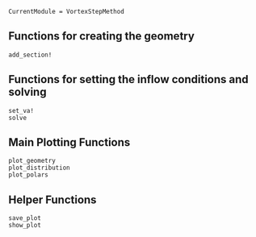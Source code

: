 ```@meta
CurrentModule = VortexStepMethod
```
## Functions for creating the geometry
```@docs
add_section!
```

## Functions for setting the inflow conditions and solving
```@docs
set_va!
solve
```

## Main Plotting Functions
```@docs
plot_geometry
plot_distribution
plot_polars
```

## Helper Functions
```@docs
save_plot
show_plot
```
